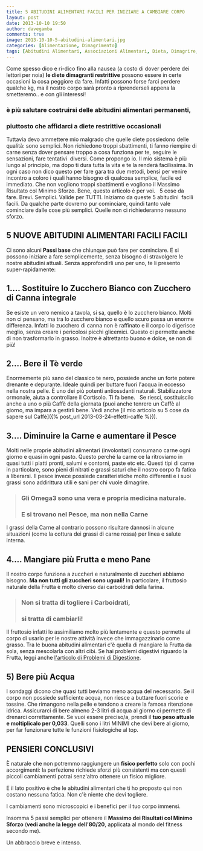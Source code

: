 ```yaml
---
title: 5 ABITUDINI ALIMENTARI FACILI PER INIZIARE A CAMBIARE CORPO
layout: post
date: 2013-10-10 19:50
author: davegamba
comments: true
image: 2013-10-10-5-abitudini-alimentari.jpg
categories: [Alimentazione, Dimagrimento]
tags: [Abitudini Alimentari, Associazioni Alimentari, Dieta, Dimagrire, Perdere Peso]
---
```


Come spesso dico e ri-dico fino alla nausea (a costo di dover perdere dei lettori per noia) **le diete dimagranti restrittive** possono essere in certe occasioni la cosa peggiore da fare. Infatti possono forse farci perdere qualche kg, ma il nostro corpo sarà pronto a riprenderseli appena la smetteremo.. e con gli interessi!

### è più salutare costruirsi delle abitudini alimentari permanenti,
### piuttosto che affidarci a diete restrittive occasionali

Tuttavia devo ammettere mio malgrado che quelle diete possiedono delle qualità: sono semplici. Non richiedono troppi sbattimenti, ti fanno riempire di carne senza dover pensare troppo a cosa funziona per te, seguire le sensazioni, fare tentativi  diversi. Come propongo io. Il mio sistema è più lungo al principio, ma dopo ti dura tutta la vita e te la renderà facilissima. In ogni caso non dico questo per fare gara tra due metodi, bensì per venire incontro a coloro i quali hanno bisogno di qualcosa semplice, facile ed immediato. Che non vogliono troppi sbattimenti e vogliono il Massimo Risultato col Minimo Sforzo. Bene, questo articolo è per voi.   5 cose da fare. Brevi. Semplici. Valide per TUTTI. Iniziamo da queste 5 abitudini  facili facili. Da qualche parte dovremo pur cominciare, quindi tanto vale cominciare dalle cose più semplici. Quelle non ci richiederanno nessuno sforzo.  

## 5 NUOVE ABITUDINI ALIMENTARI FACILI FACILI

Ci sono alcuni **Passi base** che chiunque può fare per cominciare. E si possono iniziare a fare semplicemente, senza bisogno di stravolgere le nostre abitudini attuali. Senza approfondirli uno per uno, te li presento super-rapidamente:  

## 1.... Sostituire lo Zucchero Bianco con Zucchero di Canna integrale

Se esiste un vero nemico a tavola, si sa, quello è lo zucchero bianco. Molti non ci pensano, ma tra lo zucchero bianco e quello scuro passa un enorme differenza. Infatti lo zucchero di canna non è raffinato e il corpo lo digerisce meglio, senza creare i pericolosi picchi glicemici. Questo ci permette anche di non trasformarlo in grasso. Inoltre è altrettanto buono e dolce, se non di più!  

## 2.... Bere il Tè verde

Enormemente più sano del classico te nero, possiede anche un forte potere drenante e depurante. Ideale quindi per buttare fuori l'acqua in eccesso nella nostra pelle. È uno dei più potenti antiossdanti naturali. Stabilizzatore ormonale, aiuta a controllare il Cortisolo. Ti fa bene.   Se riesci, sostituiscilo anche a uno o più Caffè della giornata (puoi anche tenrere un Caffè al giorno, ma impara a gestirli bene. Vedi anche [il mio articolo su 5 cose da sapere sul Caffè]({% post_url 2013-03-24-effetti-caffe %})).  

## 3.... Diminuire la Carne e aumentare il Pesce

Molti nelle proprie abitudini alimentari (involontari) consumano carne ogni giorno e quasi in ogni pasto. Questo perché la carne ce la ritroviamo in quasi tutti i piatti pronti, salumi e contorni, paste etc etc. Questi tipi di carne in particolare, sono pieni di nitrati e grassi saturi che il nostro corpo fa fatica a liberarsi. Il pesce invece possiede caratteristiche molto differenti e i suoi grassi sono addirittura utili e sani per chi vuole dimagrire.

> ### Gli Omega3 sono una vera e propria medicina naturale.
> 
> ### E si trovano nel Pesce, ma non nella Carne

I grassi della Carne al contrario possono risultare dannosi in alcune situazioni (come la cottura dei grassi di carne rossa) per linea e salute interna.

## 4.... Mangiare più Frutta e meno Pane

Il nostro corpo funziona a zuccheri e naturalmente di zuccheri abbiamo bisogno. **Ma non tutti gli zuccheri sono uguali!** In particolare, il fruttosio naturale della Frutta è molto diverso dai carboidrati della farina.

> ### Non si tratta di togliere i Carboidrati,
> 
> ### si tratta di cambiarli!

Il fruttosio infatti lo assimiliamo molto più lentamente e questo permette al corpo di usarlo per le nostre attività invece che immagazzinarlo come grasso. Tra le buona abitudini alimentari c'è quella di mangiare la Frutta da sola, senza mescolarla con altri cibi. Se hai problemi digestivi riguardo la Frutta, leggi anche [l'articolo di Problemi di Digestione](https://www.davegamba.com/problemi-digestione/ "PROBLEMI DI DIGESTIONE: 5 SOLUZIONI CON LE ASSOCIAZIONI ALIMENTARI").  

## 5) Bere più Acqua

I sondaggi dicono che quasi tutti beviamo meno acqua del necessario. Se il corpo non possiede sufficiente acqua, non riesce a buttare fuori scorie e tossine. Che rimangono nella pelle e tendono a creare la famosa ritenzione idrica. Assicurarci di bere almeno 2-3 litri di acqua al giorno ci permette di drenarci correttamente. Se vuoi essere preciso/a, prendi il **tuo peso attuale e moltiplicalo per 0,033**. Quelli sono i litri MINIMI che devi bere al giorno, per far funzionare tutte le funzioni fisiologiche al top.  

## PENSIERI CONCLUSIVI

È naturale che non potremmo raggiungere un **fisico perfetto** solo con pochi accorgimenti: la perfezione richiede sforzi più consistenti ma con questi piccoli cambiamenti potrai senz'altro ottenere un fisico migliore.

E il lato positivo è che le abitudini alimentari che ti ho proposto qui non costano nessuna fatica. Non c'è niente che devi togliere.

I cambiamenti sono microscopici e i benefici per il tuo corpo immensi.

Insomma 5 passi semplici per ottenere il **Massimo dei Risultati col Minimo Sforzo** (__vedi anche la legge dell'80/20__, applicata al mondo del fitness secondo me).


Un abbraccio breve e intenso.
